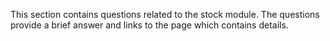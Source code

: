 This section contains questions related to the stock module. 
The questions provide a brief answer and links to the page which contains details.
